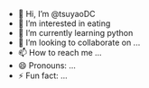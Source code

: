 - 👋 Hi, I’m @tsuyaoDC
- 👀 I’m interested in eating
- 🌱 I’m currently learning python
- 💞️ I’m looking to collaborate on ...
- 📫 How to reach me ...
- 😄 Pronouns: ...
- ⚡ Fun fact: ...

<!---
tsuyaoDC/tsuyaoDC is a ✨ special ✨ repository because its `README.md` (this file) appears on your GitHub profile.
You can click the Preview link to take a look at your changes.
--->
